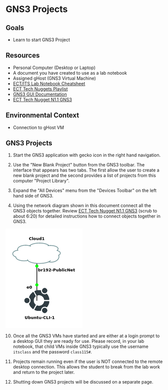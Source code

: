 # GNS3 Projects

## Goals
- Learn to start GNS3 Project

## Resources
- Personal Computer (Desktop or Laptop)
- A document you have created to use as a lab notebook
- Assigned gHost (GNS3 Virtual Machine)
- [ECT/ITS Lab Notebook Cheatsheet](https://github.com/OHIO-ECT/Lab-Notebook-Cheat-Sheet)
- [ECT Tech Nuggets Playlist](https://www.youtube.com/playlist?list=PLEA5GnkCPRTlvN_eyR99jOSsBCaV6khRS)
- [GNS3 GUI Documentation](https://docs.gns3.com/docs/using-gns3/beginners/the-gns3-gui)
- [ECT Tech Nugget N1.1 GNS3](https://www.youtube.com/watch?v=w5qsM3LhpQI)

## Environmental Context
- Connection to gHost VM

## GNS3 Projects

1. Start the GNS3 application with gecko icon in the right hand navigation.

2. Use the "New Blank Project" button from the GNS3 toolbar. The interface that appears has two tabs. The first allow the user to create a new blank project and the second provides a list of projects from this computer "Project Library".

3. Expand the "All Devices" menu from the "Devices Toolbar" on the left hand side of GNS3.

4. Using the network diagram shown in this document connect all the GNS3 objects together. Review [ECT Tech Nugget N1.1 GNS3](https://www.youtube.com/watch?v=w5qsM3LhpQI) (scrub to about 6:20) for detailed instructions how to connect objects together in GNS3.

![](./images/deploy-ubuntu.png)

10. Once all the GNS3 VMs have started and are either at a login prompt to a desktop GUI they are ready for use. Please record, in your lab notebook, that child VMs inside GNS3 typically use the username `itsclass` and the password `class115#`.

11. Projects remain running even if the user is NOT connected to the remote desktop connection. This allows the student to break from the lab work and return to the project later.

12. Shutting down GNS3 projects will be discussed on a separate page.
